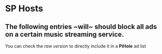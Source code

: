 # SP Hosts

## The following entries ~will~ should block all ads on a certain music streaming service.

You can check the *raw version* to directly include it in a **PiHole** ad list
